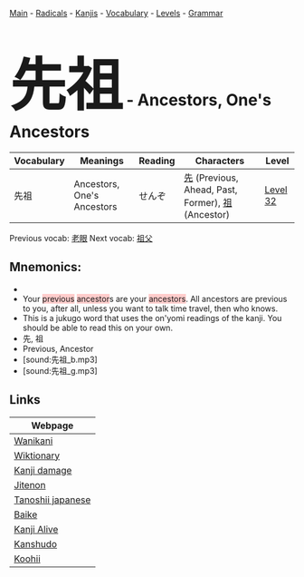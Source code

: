 <style> bigfont {font-size: 100px}</style>
[Main](../README.md) -
[Radicals](../radicals.md) -
[Kanjis](../kanjis.md) -
[Vocabulary](../vocabulary.md) -
[Levels](../levels.md) -
[Grammar](../grammar.md)
# <bigfont> 先祖</bigfont> - Ancestors, One's Ancestors 

| Vocabulary | Meanings | Reading | Characters | Level |
| --- | --- | --- | --- | --- |
| 先祖 | Ancestors, One's Ancestors | せんぞ |  [先](../kanjis/先.md) (Previous, Ahead, Past, Former), [祖](../kanjis/祖.md) (Ancestor) | [Level 32](../levels/wk_level32.md) |

Previous vocab: [老眼](老眼.md) Next vocab: [祖父](祖父.md) 

## Mnemonics:

* 
* Your <span style="background-color:#ffcccb"> previous</span> <span style="background-color:#ffcccb"> ancestor</span>s are your <span style="background-color:#ffcccb"> ancestors</span>. All ancestors are previous to you, after all, unless you want to talk time travel, then who knows.
* This is a jukugo word that uses the on'yomi readings of the kanji. You should be able to read this on your own.
* 先, 祖
* Previous, Ancestor
* [sound:先祖_b.mp3]
* [sound:先祖_g.mp3]


## Links 

| Webpage |
| --- |
| [Wanikani          ](https://www.wanikani.com/kanji/先祖) |
| [Wiktionary        ](https://en.wiktionary.org/wiki/先祖) |
| [Kanji damage      ](http://www.kanjidamage.com/kanji/search?utf8=✓&q=先祖) |
| [Jitenon           ](https://jitenon.com/kanji/先祖) |
| [Tanoshii japanese ](https://www.tanoshiijapanese.com/dictionary/kanji.cfm?k=先祖) |
| [Baike             ](https://baike.baidu.com/item/先祖) |
| [Kanji Alive       ](https://app.kanjialive.com/先祖) |
| [Kanshudo          ](https://www.kanshudo.com/searchmn?q=先祖) |
| [Koohii            ](https://kanji.koohii.com/study/kanji/先祖) |
